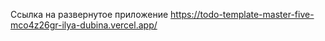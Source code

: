 Ссылка на развернутое приложение https://todo-template-master-five-mco4z26gr-ilya-dubina.vercel.app/
